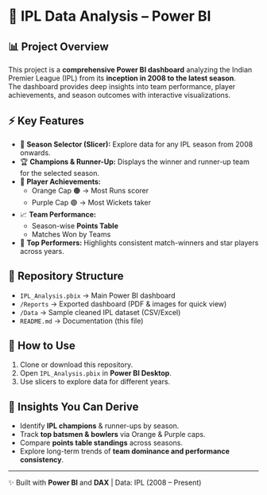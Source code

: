 # 🏏 IPL Data Analysis – Power BI

## 📊 Project Overview
This project is a **comprehensive Power BI dashboard** analyzing the Indian Premier League (IPL) from its **inception in 2008 to the latest season**.  
The dashboard provides deep insights into team performance, player achievements, and season outcomes with interactive visualizations.  

## ⚡ Key Features
- 📅 **Season Selector (Slicer):** Explore data for any IPL season from 2008 onwards.
- 🏆 **Champions & Runner-Up:** Displays the winner and runner-up team for the selected season.
- 🏅 **Player Achievements:**
  - Orange Cap 🟠 → Most Runs scorer
  - Purple Cap 🟣 → Most Wickets taker
- 📈 **Team Performance:**
  - Season-wise **Points Table**
  - Matches Won by Teams
- 👑 **Top Performers:** Highlights consistent match-winners and star players across years.

## 📂 Repository Structure
- `IPL_Analysis.pbix` → Main Power BI dashboard  
- `/Reports` → Exported dashboard (PDF & images for quick view)  
- `/Data` → Sample cleaned IPL dataset (CSV/Excel)  
- `README.md` → Documentation (this file)  

## 🚀 How to Use
1. Clone or download this repository.  
2. Open `IPL_Analysis.pbix` in **Power BI Desktop**.  
3. Use slicers to explore data for different years.  

## 🔎 Insights You Can Derive
- Identify **IPL champions** & runner-ups by season.  
- Track **top batsmen & bowlers** via Orange & Purple caps.  
- Compare **points table standings** across seasons.  
- Explore long-term trends of **team dominance and performance consistency**.   

---
✨ Built with **Power BI** and **DAX** | Data: IPL (2008 – Present)  
